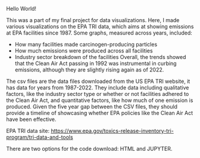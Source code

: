 Hello World!

This was a part of my final project for data visualizations. Here, I made various visualizations on the EPA TRI data, which aims at showing emissions at EPA facilities since 1987.
Some graphs, measured across years, included:
- How many facilities made carcinogen-producing particles
- How much emissions were produced across all facilities
- Industry sector breakdown of the facilities
Overall, the trends showed that the Clean Air Act passing in 1992 was instrumental in curbing emissions, although they are slightly rising again as of 2022.

The csv files are the data files downloaded from the US EPA TRI website, it has data for years from 1987-2022. They include data including qualitative factors, like the industry sector type or whether or not facilities adhered to the Clean Air Act, and quantitative factors, like how much of one emission is produced. Given the five year gap between the CSV files, they should provide a timeline of showcasing whether EPA policies like the Clean Air Act have been effective.

EPA TRI data site: https://www.epa.gov/toxics-release-inventory-tri-program/tri-data-and-tools

There are two options for the code download: HTML and JUPYTER.
